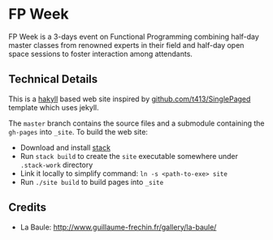 # FP Week

FP Week is a 3-days event on Functional Programming combining half-day master classes from renowned experts in their field and half-day open space sessions to foster interaction among attendants.

## Technical Details

This is a [hakyll]() based web site inspired by [github.com/t413/SinglePaged](https://github.com/t413/SinglePaged) template which uses jekyll.

The `master` branch contains the source files and a submodule containing the `gh-pages` into `_site`. To build the web site:

* Download and install [stack](http://docs.haskellstack.org/en/stable/README/)
* Run `stack build` to create the `site` executable somewhere under `.stack-work` directory
* Link it locally to simplify command: `ln -s <path-to-exe> site`
* Run `./site build` to build pages into `_site`

## Credits

* La Baule: http://www.guillaume-frechin.fr/gallery/la-baule/
